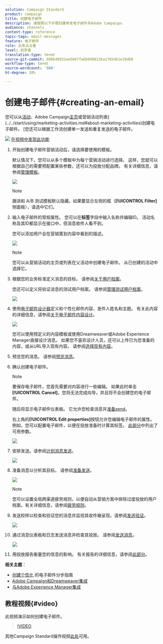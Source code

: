 ```yaml
---
solution: Campaign Standard
product: campaign
title: 创建电子邮件
description: 请按照以下步骤创建单发电子邮件并Adobe Campaign。
audience: channels
content-type: reference
topic-tags: email-messages
feature: 电子邮件
role: 业务从业者
level: 初学者
translation-type: tm+mt
source-git-commit: 088b49931ee5047fa6b949813ba17654b1e10d60
workflow-type: tm+mt
source-wordcount: '560'
ht-degree: 20%

---
```



# 创建电子邮件{#creating-an-email}

您可以从[活动](../../start/using/marketing-activities.md#creating-a-marketing-activity)、Adobe Campaign[主页](../../start/using/interface-description.md#home-page)或营销活动列表](../../start/using/marketing-activities.md#about-marketing-activities)创建电子邮件。 [您还可以根据工作流创建单一发送和重复发送的电子邮件。

![](assets/do-not-localize/how-to-video.png) [在视频中发现此功能](#video)

1. 开始创建电子邮件营销活动后，请选择要使用的模板。

   默认情况下，您可以从多个模板中为每个营销活动进行选择。 这样，您就可以根据自己的需要预配置某些参数，还可以为投放分配品牌。 有关详细信息，请参阅[管理模板](../../start/using/marketing-activity-templates.md)。

   ![](assets/email_creation_1.png)

   >[!NOTE]
   >
   >跟进和 A/B 测试模板默认隐藏。如果要显示左侧的框（**[!UICONTROL Filter]**&#x200B;侧面板），请选中它们。

1. 输入电子邮件的常规属性。 您可以在&#x200B;**标签**&#x200B;字段中输入名称并编辑ID。 活动名称及其ID都显示在接口中，但消息收件人看不到。

   您可以添加用户会在营销策划内容中看到的描述。

   ![](assets/email_creation_2.png)

   >[!NOTE]
   >
   >您可以从营销活动的主页或列表在父活动中创建电子邮件。 从已创建的活动中选择它。

1. 根据您的业务标准定义消息的目标。 请参阅[关于用户档案](../../audiences/using/about-profiles.md)。

   您还可以定义将验证消息的测试用户档案。 请参阅[管理测试用户档案](../../audiences/using/managing-test-profiles.md)。

   ![](assets/email_creation_3.png)

1. 使用[电子邮件设计器](../../designing/using/designing-content-in-adobe-campaign.md)定义和个性化邮件内容、发件人姓名和主题。 有关此内容的详细信息，请参阅[关于电子邮件内容设计](../../designing/using/designing-content-in-adobe-campaign.md)。

   ![](assets/email_creation_4.png)

   您可以使用预定义的内容模板或使用Dreamweaver或Adobe Experience Manager直接设计消息。 如果您不喜欢设计人员，还可以上传已为您准备的内容，或从URL导入现有内容。 请参阅[选择现有内容](../../designing/using/using-existing-content.md)。

1. 预览您的消息。 请参阅[预览消息](../../sending/using/previewing-messages.md)。
1. 确认创建电子邮件。

   >[!NOTE]
   >
   >要保存电子邮件，您首先需要对内容进行一些编辑。 如果此时单击&#x200B;**[!UICONTROL Cancel]**，您将无法完成向导，并且将不会创建您的电子邮件。

   随后将显示电子邮件仪表板。 它允许您检查消息并[准备send](../../sending/using/preparing-the-send.md)。

   右上角的&#x200B;**[!UICONTROL Edit properties]**&#x200B;按钮允许您编辑电子邮件的属性。 例如，您可以配置电子邮件，以便在投放准备时计算其标签。  [此部分](../../administration/using/configuring-email-channel.md#list-of-email-properties)中列出了可用参数。

   ![](assets/delivery_dashboard_2.png)

1. 安排发送。请参阅[计划消息发送](../../sending/using/about-scheduling-messages.md)。

   ![](assets/delivery_planning.png)

1. 准备消息以分析其目标。 请参阅[准备发送](../../sending/using/confirming-the-send.md)。

   ![](assets/preparing_delivery_2.png)

   >[!NOTE]
   >
   >您可以设置全局跨渠道疲劳规则，以便自动从营销方案中排除过度投放的用户档案。有关详细信息，请参阅[疲劳规则](../../sending/using/fatigue-rules.md)。

1. 发送校样以检查和验证您的消息并监视其收件箱呈现。请参阅[发送验证](../../sending/using/sending-proofs.md)。

   ![](assets/bat_select.png)

1. 通过消息仪表板和日志发送消息并检查其投放。 请参阅[发送消息](../../sending/using/confirming-the-send.md)。

   ![](assets/confirm_delivery.png)

1. 用投放报告衡量您的信息的影响。 有关报告的详细信息，请参阅[此部分](../../reporting/using/about-dynamic-reports.md)。

**相关主题**：

* [创建个性化](https://helpx.adobe.com/cn/campaign/kb/acs-get-started-with-emails.html) 的电子邮件分步指南
* [Adobe Campaign和Dreamweaver集成](../../designing/using/using-integrations.md#editing-content-in-dreamweaver)
* [与Adobe Experience Manager集成](../../integrating/using/integrating-with-experience-manager.md)

## 教程视频{#video}

此视频演示如何创建电子邮件。

>[!VIDEO](https://video.tv.adobe.com/v/23721?quality=12)

其他Campaign Standard操作视频[此处](https://experienceleague.adobe.com/docs/campaign-standard-learn/tutorials/overview.html?lang=zh-Hans)可用。
